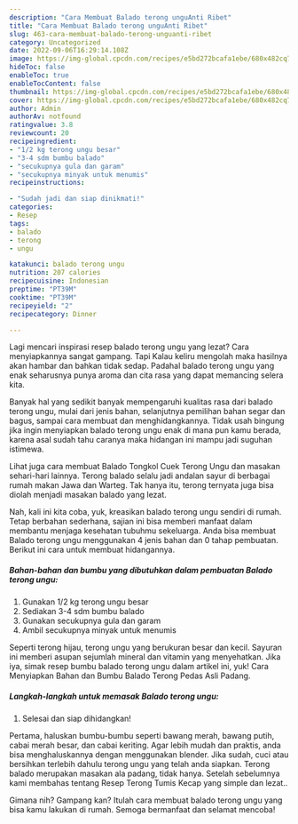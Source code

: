 ```yaml
---
description: "Cara Membuat Balado terong unguAnti Ribet"
title: "Cara Membuat Balado terong unguAnti Ribet"
slug: 463-cara-membuat-balado-terong-unguanti-ribet
category: Uncategorized
date: 2022-09-06T16:29:14.108Z
image: https://img-global.cpcdn.com/recipes/e5bd272bcafa1ebe/680x482cq70/balado-terong-ungu-foto-resep-utama.jpg
hideToc: false
enableToc: true
enableTocContent: false
thumbnail: https://img-global.cpcdn.com/recipes/e5bd272bcafa1ebe/680x482cq70/balado-terong-ungu-foto-resep-utama.jpg
cover: https://img-global.cpcdn.com/recipes/e5bd272bcafa1ebe/680x482cq70/balado-terong-ungu-foto-resep-utama.jpg
author: Admin
authorAv: notfound
ratingvalue: 3.8
reviewcount: 20
recipeingredient:
- "1/2 kg terong ungu besar"
- "3-4 sdm bumbu balado"
- "secukupnya gula dan garam"
- "secukupnya minyak untuk menumis"
recipeinstructions:

- "Sudah jadi dan siap dinikmati!"
categories:
- Resep
tags:
- balado
- terong
- ungu

katakunci: balado terong ungu 
nutrition: 207 calories
recipecuisine: Indonesian
preptime: "PT39M"
cooktime: "PT39M"
recipeyield: "2"
recipecategory: Dinner

---
```



Lagi mencari inspirasi resep balado terong ungu yang lezat? Cara menyiapkannya sangat gampang. Tapi Kalau keliru mengolah maka hasilnya akan hambar dan bahkan tidak sedap. Padahal balado terong ungu yang enak seharusnya punya aroma dan cita rasa yang dapat memancing selera kita.


Banyak hal yang sedikit banyak mempengaruhi kualitas rasa dari balado terong ungu, mulai dari jenis bahan, selanjutnya pemilihan bahan segar dan bagus, sampai cara membuat dan menghidangkannya. Tidak usah bingung jika ingin menyiapkan balado terong ungu enak di mana pun kamu berada, karena asal sudah tahu caranya maka hidangan ini mampu jadi suguhan istimewa.

Lihat juga cara membuat Balado Tongkol Cuek Terong Ungu dan masakan sehari-hari lainnya. Terong balado selalu jadi andalan sayur di berbagai rumah makan Jawa dan Warteg. Tak hanya itu, terong ternyata juga bisa diolah menjadi masakan balado yang lezat.


Nah, kali ini kita coba, yuk, kreasikan balado terong ungu sendiri di rumah. Tetap berbahan sederhana, sajian ini bisa memberi manfaat dalam membantu menjaga kesehatan tubuhmu sekeluarga. Anda bisa membuat Balado terong ungu menggunakan 4 jenis bahan dan 0 tahap pembuatan. Berikut ini cara untuk membuat hidangannya.

<!--inarticleads1-->

##### Bahan-bahan dan bumbu yang dibutuhkan dalam pembuatan Balado terong ungu:

1. Gunakan 1/2 kg terong ungu besar
1. Sediakan 3-4 sdm bumbu balado
1. Gunakan secukupnya gula dan garam
1. Ambil secukupnya minyak untuk menumis


Seperti terong hijau, terong ungu yang berukuran besar dan kecil. Sayuran ini memberi asupan sejumlah mineral dan vitamin yang menyehatkan. Jika iya, simak resep bumbu balado terong ungu dalam artikel ini, yuk! Cara Menyiapkan Bahan dan Bumbu Balado Terong Pedas Asli Padang. 

<!--inarticleads2-->

##### Langkah-langkah untuk memasak Balado terong ungu:


1. Selesai dan siap dihidangkan!

Pertama, haluskan bumbu-bumbu seperti bawang merah, bawang putih, cabai merah besar, dan cabai keriting. Agar lebih mudah dan praktis, anda bisa menghaluskannya dengan menggunakan blender. Jika sudah, cuci atau bersihkan terlebih dahulu terong ungu yang telah anda siapkan. Terong balado merupakan masakan ala padang, tidak hanya. Setelah sebelumnya kami membahas tentang Resep Terong Tumis Kecap yang simple dan lezat.. 

Gimana nih? Gampang kan? Itulah cara membuat balado terong ungu yang bisa kamu lakukan di rumah. Semoga bermanfaat dan selamat mencoba!
